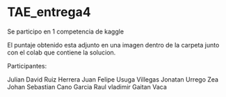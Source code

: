 # TAE_entrega4

Se participo en 1 competencia de kaggle

El puntaje obtenido esta adjunto en una imagen dentro de la carpeta junto con el colab que contiene la solucion.

Participantes:

Julian David Ruiz Herrera
Juan Felipe Usuga Villegas
Jonatan Urrego Zea
Johan Sebastian Cano Garcia
Raul vladimir Gaitan Vaca
